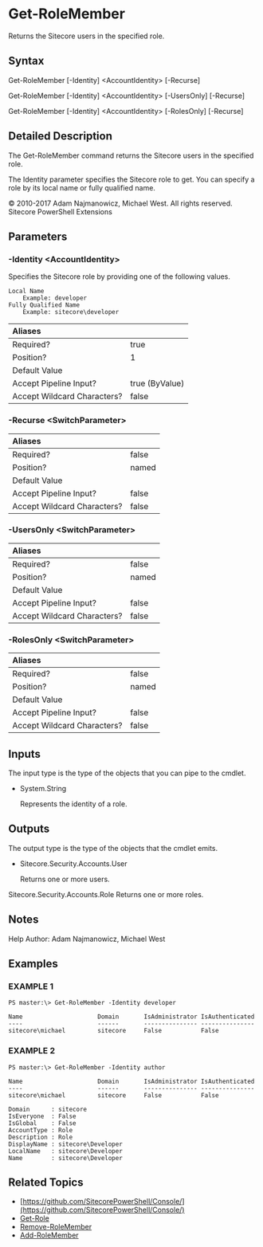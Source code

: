 # Get-RoleMember

Returns the Sitecore users in the specified role.

## Syntax

Get-RoleMember \[-Identity\] &lt;AccountIdentity&gt; \[-Recurse\]

Get-RoleMember \[-Identity\] &lt;AccountIdentity&gt; \[-UsersOnly\] \[-Recurse\]

Get-RoleMember \[-Identity\] &lt;AccountIdentity&gt; \[-RolesOnly\] \[-Recurse\]

## Detailed Description

The Get-RoleMember command returns the Sitecore users in the specified role.

The Identity parameter specifies the Sitecore role to get. You can specify a role by its local name or fully qualified name.

© 2010-2017 Adam Najmanowicz, Michael West. All rights reserved. Sitecore PowerShell Extensions

## Parameters

### -Identity  &lt;AccountIdentity&gt;

Specifies the Sitecore role by providing one of the following values.

```text
Local Name
    Example: developer
Fully Qualified Name
    Example: sitecore\developer
```

| Aliases |  |
| :--- | :--- |
| Required? | true |
| Position? | 1 |
| Default Value |  |
| Accept Pipeline Input? | true \(ByValue\) |
| Accept Wildcard Characters? | false |

### -Recurse  &lt;SwitchParameter&gt;

| Aliases |  |
| :--- | :--- |
| Required? | false |
| Position? | named |
| Default Value |  |
| Accept Pipeline Input? | false |
| Accept Wildcard Characters? | false |

### -UsersOnly  &lt;SwitchParameter&gt;

| Aliases |  |
| :--- | :--- |
| Required? | false |
| Position? | named |
| Default Value |  |
| Accept Pipeline Input? | false |
| Accept Wildcard Characters? | false |

### -RolesOnly  &lt;SwitchParameter&gt;

| Aliases |  |
| :--- | :--- |
| Required? | false |
| Position? | named |
| Default Value |  |
| Accept Pipeline Input? | false |
| Accept Wildcard Characters? | false |

## Inputs

The input type is the type of the objects that you can pipe to the cmdlet.

* System.String

  Represents the identity of a role.

## Outputs

The output type is the type of the objects that the cmdlet emits.

* Sitecore.Security.Accounts.User

  Returns one or more users.

Sitecore.Security.Accounts.Role Returns one or more roles.

## Notes

Help Author: Adam Najmanowicz, Michael West

## Examples

### EXAMPLE 1

```text
PS master:\> Get-RoleMember -Identity developer

Name                     Domain       IsAdministrator IsAuthenticated
----                     ------       --------------- ---------------
sitecore\michael         sitecore     False           False
```

### EXAMPLE 2

```text
PS master:\> Get-RoleMember -Identity author

Name                     Domain       IsAdministrator IsAuthenticated
----                     ------       --------------- ---------------
sitecore\michael         sitecore     False           False

Domain      : sitecore
IsEveryone  : False
IsGlobal    : False
AccountType : Role
Description : Role
DisplayName : sitecore\Developer
LocalName   : sitecore\Developer
Name        : sitecore\Developer
```

## Related Topics

* [https://github.com/SitecorePowerShell/Console/](https://github.com/SitecorePowerShell/Console/) 
* [Get-Role](get-role.md)
* [Remove-RoleMember](remove-rolemember.md)
* [Add-RoleMember](add-rolemember.md)

